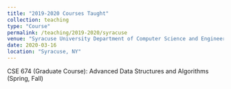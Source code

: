 ```yaml
---
title: "2019-2020 Courses Taught"
collection: teaching
type: "Course"
permalink: /teaching/2019-2020/syracuse
venue: "Syracuse University Department of Computer Science and Engineering (Part-Time Instructor)"
date: 2020-03-16
location: "Syracuse, NY"
---
```


CSE 674 (Graduate Course): Advanced Data Structures and Algorithms (Spring, Fall)
